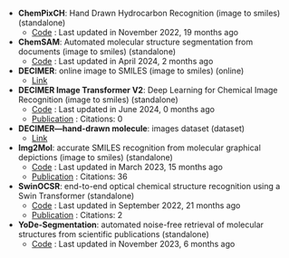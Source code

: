 - **ChemPixCH**: Hand Drawn Hydrocarbon Recognition (image to smiles) (standalone)
	- [Code](https://github.com/mtzgroup/ChemPixCH) : Last updated in November 2022, 19 months ago
- **ChemSAM**: Automated molecular structure segmentation from documents (image to smiles) (standalone)
	- [Code](https://github.com/mindrank-ai/ChemSAM/tree/master) : Last updated in April 2024, 2 months ago
- **DECIMER**: online image to SMILES (image to smiles) (online)
	- [Link](https://decimer.ai/)
- **DECIMER Image Transformer V2**: Deep Learning for Chemical Image Recognition (image to smiles) (standalone)
	- [Code](https://github.com/Kohulan/DECIMER-Image_Transformer) : Last updated in June 2024, 0 months ago
	- [Publication](https://doi.org/10.5281/zenodo.7624994.svg) : Citations: 0
- **DECIMER—hand-drawn molecule**: images dataset (dataset)
	- [Link](https://zenodo.org/record/6456306#.YyRjsR19hl0)
- **Img2Mol**: accurate SMILES recognition from molecular graphical depictions (image to smiles) (standalone)
	- [Code](https://github.com/bayer-science-for-a-better-life/Img2Mol) : Last updated in March 2023, 15 months ago
	- [Publication](https://doi.org/10.1039/D1SC01839F) : Citations: 36
- **SwinOCSR**: end-to-end optical chemical structure recognition using a Swin Transformer (standalone)
	- [Code](https://github.com/amine179/DrugDesign) : Last updated in September 2022, 21 months ago
	- [Publication](https://doi.org/10.1186/s13321-022-00643-2) : Citations: 2
- **YoDe-Segmentation**: automated noise-free retrieval of molecular structures from scientific publications (standalone)
	- [Code](https://github.com/OneChorm/YoDe-Segmentation) : Last updated in November 2023, 6 months ago
